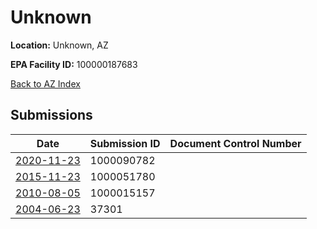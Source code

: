 # Unknown

**Location:** Unknown, AZ

**EPA Facility ID:** 100000187683

[Back to AZ Index](../../index.md)

## Submissions

| Date | Submission ID | Document Control Number |
|------|--------------|-------------------------|
| [2020-11-23](submissions/1000090782.md) | 1000090782 |  |
| [2015-11-23](submissions/1000051780.md) | 1000051780 |  |
| [2010-08-05](submissions/1000015157.md) | 1000015157 |  |
| [2004-06-23](submissions/37301.md) | 37301 |  |
